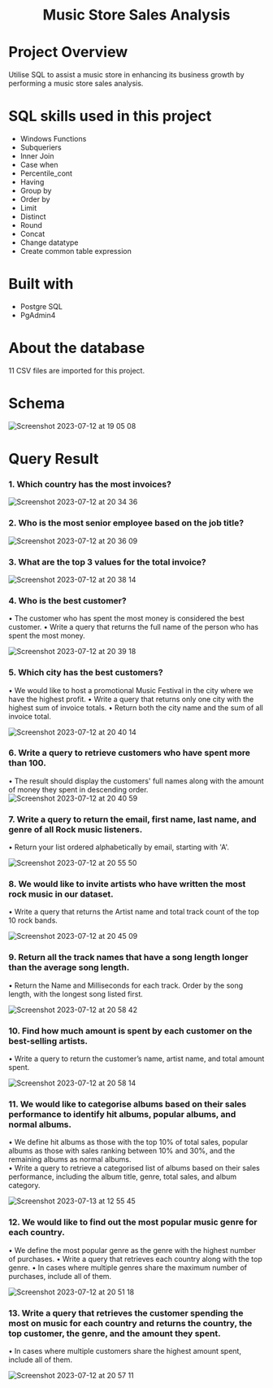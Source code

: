 # <p align="center">Music Store Sales Analysis</p> 
# Project Overview
Utilise SQL to assist a music store in enhancing its business growth by performing a music store sales analysis.

# SQL skills used in this project
* Windows Functions
* Subqueriers
* Inner Join
* Case when
* Percentile_cont
* Having
* Group by
* Order by
* Limit
* Distinct
* Round
* Concat
* Change datatype
* Create common table expression

# Built with
* Postgre SQL
* PgAdmin4

# About the database
11 CSV files are imported for this project.

# Schema
![Screenshot 2023-07-12 at 19 05 08](https://github.com/AnalystEric/SQL_Sales_Analysis---Music_Store/assets/127030648/588268b0-228e-4b12-a4aa-bef495d6a1cd)

# Query Result
### 1. Which country has the most invoices?

![Screenshot 2023-07-12 at 20 34 36](https://github.com/AnalystEric/SQL_Sales_Analysis---Music/assets/127030648/4e519ff2-35a0-4f84-925b-993f2b3eca90)

### 2. Who is the most senior employee based on the job title?

![Screenshot 2023-07-12 at 20 36 09](https://github.com/AnalystEric/SQL_Sales_Analysis---Music/assets/127030648/ff44ad43-73dd-4c2d-80bf-ccd458f2c0fb)

### 3. What are the top 3 values for the total invoice?

![Screenshot 2023-07-12 at 20 38 14](https://github.com/AnalystEric/SQL_Sales_Analysis---Music/assets/127030648/e9b80218-5865-4ea7-98fb-6e52350c1159)

### 4. Who is the best customer? 
•	The customer who has spent the most money is considered the best customer.
•	Write a query that returns the full name of the person who has spent the most money.

![Screenshot 2023-07-12 at 20 39 18](https://github.com/AnalystEric/SQL_Sales_Analysis---Music/assets/127030648/80071b70-8fc0-4325-acb1-1ad75f02b793)

### 5. Which city has the best customers?
•	We would like to host a promotional Music Festival in the city where we have the highest profit.
•	Write a query that returns only one city with the highest sum of invoice totals.
•	Return both the city name and the sum of all invoice total.

![Screenshot 2023-07-12 at 20 40 14](https://github.com/AnalystEric/SQL_Sales_Analysis---Music/assets/127030648/bf50d786-f3f8-44d9-8e1d-0ce12645d921)

### 6. Write a query to retrieve customers who have spent more than 100.
•	The result should display the customers' full names along with the amount of money they spent in descending order.
![Screenshot 2023-07-12 at 20 40 59](https://github.com/AnalystEric/SQL_Sales_Analysis---Music/assets/127030648/7f263618-e0cd-4a05-be1b-a3591598766f)

### 7. Write a query to return the email, first name, last name, and genre of all Rock music listeners.
•	Return your list ordered alphabetically by email, starting with 'A'.

![Screenshot 2023-07-12 at 20 55 50](https://github.com/AnalystEric/SQL_Sales_Analysis---Music/assets/127030648/56c49c5a-b09b-429f-86f8-c9b78b2caaec)


### 8. We would like to invite artists who have written the most rock music in our dataset.
•	Write a query that returns the Artist name and total track count of the top 10 rock bands.

![Screenshot 2023-07-12 at 20 45 09](https://github.com/AnalystEric/SQL_Sales_Analysis---Music/assets/127030648/3dc8733d-fed7-4e1a-955c-eef714e0eb4d)

### 9. Return all the track names that have a song length longer than the average song length.
•	Return the Name and Milliseconds for each track. Order by the song length, with the longest song listed first.

![Screenshot 2023-07-12 at 20 58 42](https://github.com/AnalystEric/SQL_Sales_Analysis---Music/assets/127030648/6ecf4cf3-f513-4ccc-9c3d-aef258bc5947)


### 10. Find how much amount is spent by each customer on the best-selling artists.
•	Write a query to return the customer’s name, artist name, and total amount spent.

![Screenshot 2023-07-12 at 20 58 14](https://github.com/AnalystEric/SQL_Sales_Analysis---Music/assets/127030648/68f118c2-e5de-49fa-b2fd-a298a4f62428)

### 11. We would like to categorise albums based on their sales performance to identify hit albums, popular albums, and normal albums. 
•	We define hit albums as those with the top 10% of total sales, popular albums as those with sales ranking between 10% and 30%, and the remaining albums as normal albums.  
•	Write a query to retrieve a categorised list of albums based on their sales performance, including the album title, genre, total sales, and album category.

![Screenshot 2023-07-13 at 12 55 45](https://github.com/AnalystEric/SQL_Sales_Analysis---Music/assets/127030648/b098f403-7c7f-41d5-8e66-5794c5eb9900)

### 12. We would like to find out the most popular music genre for each country.
•	We define the most popular genre as the genre with the highest number of purchases.
•	Write a query that retrieves each country along with the top genre.
•	In cases where multiple genres share the maximum number of purchases, include all of them.

![Screenshot 2023-07-12 at 20 51 18](https://github.com/AnalystEric/SQL_Sales_Analysis---Music/assets/127030648/7634b980-2040-476b-8b5e-f4b2c48b8711)

### 13. Write a query that retrieves the customer spending the most on music for each country and returns the country, the top customer, the genre, and the amount they spent.
•	In cases where multiple customers share the highest amount spent, include all of them.

![Screenshot 2023-07-12 at 20 57 11](https://github.com/AnalystEric/SQL_Sales_Analysis---Music/assets/127030648/c60ae047-d98d-4315-8c52-bb9303fcde27)





